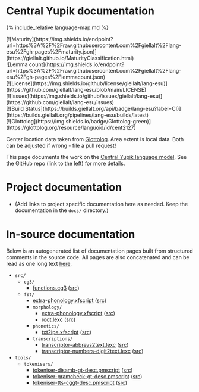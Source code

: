 # Central Yupik documentation

<div class="twocolumn map" markdown="1">

{% include_relative language-map.md %}

<div class="badges" markdown="1">
[![Maturity](https://img.shields.io/endpoint?url=https%3A%2F%2Fraw.githubusercontent.com%2Fgiellalt%2Flang-esu%2Fgh-pages%2Fmaturity.json)](https://giellalt.github.io/MaturityClassification.html) <br/>
![Lemma count](https://img.shields.io/endpoint?url=https%3A%2F%2Fraw.githubusercontent.com%2Fgiellalt%2Flang-esu%2Fgh-pages%2Flemmacount.json) <br/>
[![License](https://img.shields.io/github/license/giellalt/lang-esu)](https://github.com/giellalt/lang-esu/blob/main/LICENSE) <br/>
[![Issues](https://img.shields.io/github/issues/giellalt/lang-esu)](https://github.com/giellalt/lang-esu/issues) <br/>
[![Build Status](https://builds.giellalt.org/api/badge/lang-esu?label=CI)](https://builds.giellalt.org/pipelines/lang-esu/builds/latest) <br/>
[![Glottolog](https://img.shields.io/badge/Glottolog-green)](https://glottolog.org/resource/languoid/id/cent2127)
</div>

Center location data taken from [Glottolog](https://glottolog.org/). Area extent is local data. Both can be adjusted if wrong - file a pull request!

</div>

This page documents the work on the [Central Yupik language model](http://github.com/giellalt/lang-esu). See the GitHub repo (link to the left) for more details.

# Project documentation

* (Add links to project specific documentation here as needed. Keep the documentation in the `docs/` directory.)

# In-source documentation

Below is an autogenerated list of documentation pages built from structured comments in the source code. All pages are also concatenated and can be read as one long text [here](esu.md).

* `src/`
    * `cg3/`
        * [functions.cg3](src-cg3-functions.cg3.html) ([src](https://github.com/giellalt/lang-esu/blob/main/src/cg3/functions.cg3))
    * `fst/`
        * [extra-phonology.xfscript](src-fst-extra-phonology.xfscript.html) ([src](https://github.com/giellalt/lang-esu/blob/main/src/fst/extra-phonology.xfscript))
        * `morphology/`
            * [extra-phonology.xfscript](src-fst-morphology-extra-phonology.xfscript.html) ([src](https://github.com/giellalt/lang-esu/blob/main/src/fst/morphology/extra-phonology.xfscript))
            * [root.lexc](src-fst-morphology-root.lexc.html) ([src](https://github.com/giellalt/lang-esu/blob/main/src/fst/morphology/root.lexc))
        * `phonetics/`
            * [txt2ipa.xfscript](src-fst-phonetics-txt2ipa.xfscript.html) ([src](https://github.com/giellalt/lang-esu/blob/main/src/fst/phonetics/txt2ipa.xfscript))
        * `transcriptions/`
            * [transcriptor-abbrevs2text.lexc](src-fst-transcriptions-transcriptor-abbrevs2text.lexc.html) ([src](https://github.com/giellalt/lang-esu/blob/main/src/fst/transcriptions/transcriptor-abbrevs2text.lexc))
            * [transcriptor-numbers-digit2text.lexc](src-fst-transcriptions-transcriptor-numbers-digit2text.lexc.html) ([src](https://github.com/giellalt/lang-esu/blob/main/src/fst/transcriptions/transcriptor-numbers-digit2text.lexc))
* `tools/`
    * `tokenisers/`
        * [tokeniser-disamb-gt-desc.pmscript](tools-tokenisers-tokeniser-disamb-gt-desc.pmscript.html) ([src](https://github.com/giellalt/lang-esu/blob/main/tools/tokenisers/tokeniser-disamb-gt-desc.pmscript))
        * [tokeniser-gramcheck-gt-desc.pmscript](tools-tokenisers-tokeniser-gramcheck-gt-desc.pmscript.html) ([src](https://github.com/giellalt/lang-esu/blob/main/tools/tokenisers/tokeniser-gramcheck-gt-desc.pmscript))
        * [tokeniser-tts-cggt-desc.pmscript](tools-tokenisers-tokeniser-tts-cggt-desc.pmscript.html) ([src](https://github.com/giellalt/lang-esu/blob/main/tools/tokenisers/tokeniser-tts-cggt-desc.pmscript))
